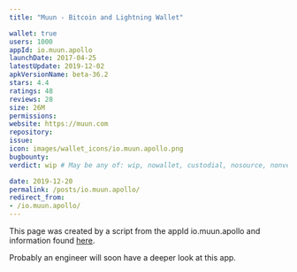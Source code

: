 ```yaml
---
title: "Muun - Bitcoin and Lightning Wallet"

wallet: true
users: 1000
appId: io.muun.apollo
launchDate: 2017-04-25
latestUpdate: 2019-12-02
apkVersionName: beta-36.2
stars: 4.4
ratings: 48
reviews: 28
size: 26M
permissions:
website: https://muun.com
repository:
issue:
icon: images/wallet_icons/io.muun.apollo.png
bugbounty:
verdict: wip # May be any of: wip, nowallet, custodial, nosource, nonverifiable, verifiable, bounty, cert1, cert2, cert3

date: 2019-12-20
permalink: /posts/io.muun.apollo/
redirect_from:
- /io.muun.apollo/
---
```


This page was created by a script from the appId io.muun.apollo and information found
[here](https://play.google.com/store/apps/details?id=io.muun.apollo).

Probably an engineer will soon have a deeper look at this app.